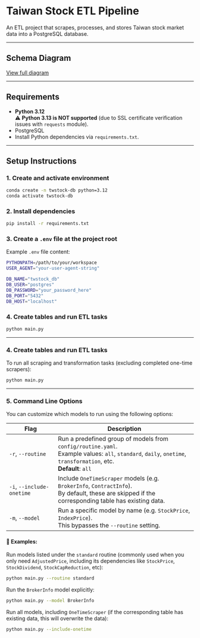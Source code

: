 # Taiwan Stock ETL Pipeline

An ETL project that scrapes, processes, and stores Taiwan stock market data into a PostgreSQL database.


---

## Schema Diagram

[View full diagram](docs/schema_diagram.md)

---

## Requirements

- **Python 3.12**  
  ⚠️ **Python 3.13 is NOT supported** (due to SSL certificate verification issues with `requests` module).
- PostgreSQL
- Install Python dependencies via `requirements.txt`.

---
## Setup Instructions

### 1. Create and activate environment
```bash
conda create -n twstock-db python=3.12
conda activate twstock-db
```
### 2. Install dependencies
```bash
pip install -r requirements.txt
```
### 3. Create a `.env` file at the project root
Example `.env` file content:
```bash
PYTHONPATH=/path/to/your/workspace
USER_AGENT="your-user-agent-string"

DB_NAME="twstock_db"
DB_USER="postgres"
DB_PASSWORD="your_password_here"
DB_PORT="5432"
DB_HOST="localhost"
```
### 4. Create tables and run ETL tasks
```bash
python main.py
```

---

### 4. Create tables and run ETL tasks

To run all scraping and transformation tasks (excluding completed one-time scrapers):

```bash
python main.py
```

---

### 5. Command Line Options

You can customize which models to run using the following options:

| Flag | Description |
|------|-------------|
| `-r`, `--routine` | Run a predefined group of models from `config/routine.yaml`. <br>Example values: `all`, `standard`, `daily`, `onetime`, `transformation`, etc. <br>**Default**: `all` |
| `-i`, `--include-onetime` | Include `OneTimeScraper` models (e.g. `BrokerInfo`, `ContractInfo`). <br>By default, these are skipped if the corresponding table has existing data. |
| `-m`, `--model` | Run a specific model by name (e.g. `StockPrice`, `IndexPrice`). <br>This bypasses the `--routine` setting. |

#### 🔧 Examples:

Run models listed under the `standard` routine (commonly used when you only need `AdjustedPrice`, including its dependencies like `StockPrice`, `StockDividend`, `StockCapReduction`, etc):

```bash
python main.py --routine standard
```

Run the `BrokerInfo` model explicitly:

```bash
python main.py --model BrokerInfo
```

Run all models, including `OneTimeScraper` (if the corresponding table has existing data, this will overwrite the data):

```bash
python main.py --include-onetime
```


